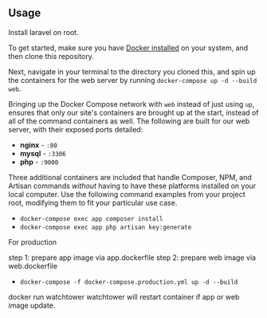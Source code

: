 ## Usage

Install laravel on root.

To get started, make sure you have [Docker installed](https://docs.docker.com/docker-for-mac/install/) on your system, and then clone this repository.

Next, navigate in your terminal to the directory you cloned this, and spin up the containers for the web server by running `docker-compose up -d --build web`.

Bringing up the Docker Compose network with `web` instead of just using `up`, ensures that only our site's containers are brought up at the start, instead of all of the command containers as well. The following are built for our web server, with their exposed ports detailed:

- **nginx** - `:80`
- **mysql** - `:3306`
- **php** - `:9000`

Three additional containers are included that handle Composer, NPM, and Artisan commands *without* having to have these platforms installed on your local computer. Use the following command examples from your project root, modifying them to fit your particular use case.

- `docker-compose exec app composer install`
- `docker-compose exec app php artisan key:generate`

For production

step 1: prepare app image via app.dockerfile
step 2: prepare web image via web.dockerfile

- `docker-compose -f docker-compose.production.yml up -d --build`

docker run watchtower
watchtower will restart container if app or web image update.

